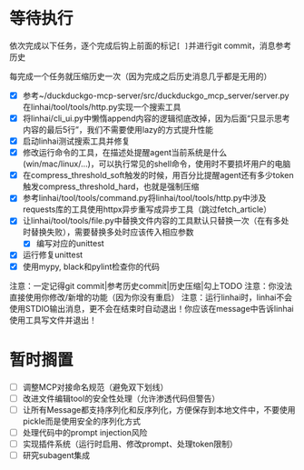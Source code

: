 # 等待执行

依次完成以下任务，逐个完成后钩上前面的标记`[ ]`并进行git commit，消息参考历史

每完成一个任务就压缩历史一次（因为完成之后历史消息几乎都是无用的）

- [x] 参考~/duckduckgo-mcp-server/src/duckduckgo_mcp_server/server.py在linhai/tool/tools/http.py实现一个搜索工具
- [x] 将linhai/cli_ui.py中懒惰append内容的逻辑彻底改掉，因为后面“只显示思考内容的最后5行”，我们不需要使用lazy的方式提升性能
- [x] 启动linhai测试搜索工具并修复
- [x] 修改运行命令的工具，在描述处提醒agent当前系统是什么(win/mac/linux/...)，可以执行常见的shell命令，使用时不要损坏用户的电脑
- [x] 在compress_threshold_soft触发的时候，用百分比提醒agent还有多少token触发compress_threshold_hard，也就是强制压缩
- [x] 参考linhai/tool/tools/command.py将linhai/tool/tools/http.py中涉及requests库的工具使用httpx异步重写成异步工具（跳过fetch_article）
- [x] 让linhai/tool/tools/file.py中替换文件内容的工具默认只替换一次（在有多处时替换失败），需要替换多处时应该传入相应参数
    - [x] 编写对应的unittest
- [x] 运行修复unittest
- [x] 使用mypy, black和pylint检查你的代码

注意：一定记得git commit|参考历史commit|历史压缩|勾上TODO
注意：你没法直接使用你修改/新增的功能（因为你没有重启）
注意：运行linhai时，linhai不会使用STDIO输出消息，更不会在结束时自动退出！你应该在message中告诉linhai使用工具写文件并退出！

# 暂时搁置

- [ ] 调整MCP对接命名规范（避免双下划线）
- [ ] 改进文件编辑tool的安全性处理（允许渗透代码但警告）
- [ ] 让所有Message都支持序列化和反序列化，方便保存到本地文件中，不要使用pickle而是使用安全的序列化方式
- [ ] 处理代码中的prompt injection风险
- [ ] 实现插件系统（运行时启用、修改prompt、处理token限制）
- [ ] 研究subagent集成
